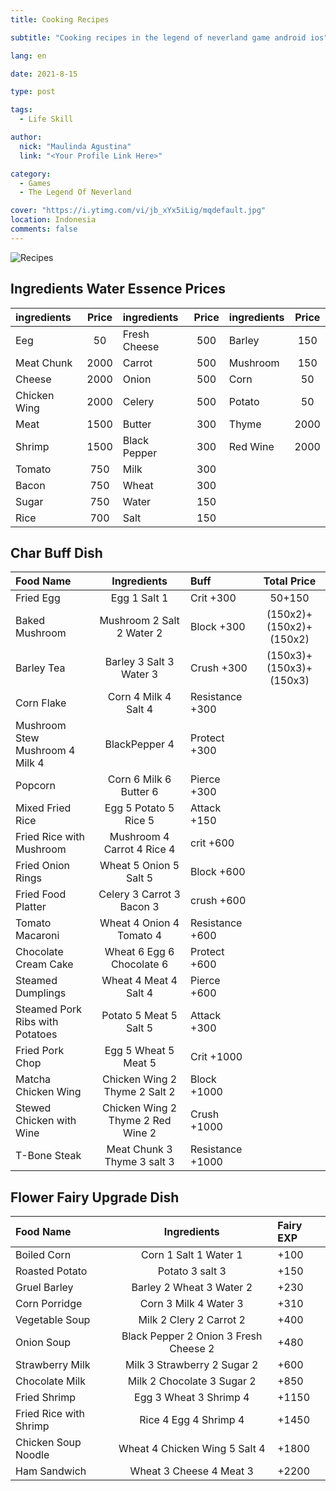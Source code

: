 ```yaml
---
title: Cooking Recipes

subtitle: "Cooking recipes in the legend of neverland game android ios"

lang: en

date: 2021-8-15

type: post

tags:
  - Life Skill

author:
  nick: "Maulinda Agustina"
  link: "<Your Profile Link Here>"

category:
  - Games
  - The Legend Of Neverland

cover: "https://i.ytimg.com/vi/jb_xYx5iLig/mqdefault.jpg"
location: Indonesia
comments: false
---
```


  <!-- toc -->
  
<!-- [![603TF.png](https://i.im.ge/2021/08/15/603TF.png)](https://im.ge/i/603TF) -->
![Recipes](https://user-images.githubusercontent.com/12471057/132800836-32af1b73-bbb0-4af1-8a7c-dd96ee02cb3c.png)
  
  ## Ingredients Water Essence Prices
  
| ingredients | Price | ingredients | Price | ingredients | Price |
| :--- | :---: | :--- | :---: | :--- | :---: |
| Eeg | 50 | Fresh Cheese | 500 | Barley | 150 |
| Meat Chunk | 2000 | Carrot | 500 | Mushroom | 150 |
| Cheese | 2000 | Onion | 500 | Corn | 50 |
| Chicken Wing | 2000 | Celery | 500 | Potato | 50 |
| Meat | 1500 | Butter | 300 | Thyme | 2000 |
| Shrimp | 1500 | Black Pepper | 300 | Red Wine | 2000 |
| Tomato | 750 | Milk | 300 |
| Bacon | 750 | Wheat | 300 |
| Sugar | 750 | Water | 150 |
| Rice | 700 | Salt | 150 |

  ## Char Buff Dish
  
| Food Name | Ingredients | Buff | Total Price |
| :--- | :---: | :--- | :---: |
| Fried Egg | Egg 1 Salt 1 | Crit +300 | 50+150 |
| Baked Mushroom | Mushroom 2 Salt 2 Water 2 | Block +300 | (150x2)+(150x2)+(150x2) |
| Barley Tea | Barley 3 Salt 3 Water 3 | Crush +300 | (150x3)+(150x3)+(150x3)
| Corn Flake | Corn 4 Milk 4 Salt 4 | Resistance +300 |
| Mushroom Stew Mushroom 4 Milk 4 | BlackPepper 4 | Protect +300 |
| Popcorn | Corn 6 Milk 6 Butter 6 | Pierce +300 |
| Mixed Fried Rice | Egg 5 Potato 5 Rice 5 | Attack +150 |
| Fried Rice with Mushroom | Mushroom 4 Carrot 4 Rice 4 | crit +600 |
| Fried Onion Rings | Wheat 5 Onion 5 Salt 5 | Block +600 |
| Fried Food Platter | Celery 3 Carrot 3 Bacon 3 | crush +600 |
| Tomato Macaroni | Wheat 4 Onion 4 Tomato 4 | Resistance +600 |
| Chocolate Cream Cake | Wheat 6 Egg 6 Chocolate 6 | Protect +600 |
| Steamed Dumplings | Wheat 4 Meat 4 Salt 4 | Pierce +600 |
| Steamed Pork Ribs with Potatoes | Potato 5 Meat 5 Salt 5 | Attack +300 |
| Fried Pork Chop | Egg 5 Wheat 5 Meat 5 | Crit +1000 |
| Matcha Chicken Wing | Chicken Wing 2 Thyme 2 Salt 2 | Block +1000 |
| Stewed Chicken with Wine | Chicken Wing 2 Thyme 2 Red Wine 2 | Crush +1000 |
| T-Bone Steak | Meat Chunk 3 Thyme 3 salt 3 | Resistance +1000 |

  ## Flower Fairy Upgrade Dish
  
| Food Name | Ingredients | Fairy EXP |
| :--- | :---: | :--- |
| Boiled Corn | Corn 1 Salt 1 Water 1 | +100 | 350
| Roasted Potato | Potato 3 salt 3 | +150 | 600
| Gruel Barley | Barley 2 Wheat 3 Water 2 | +230 |
| Corn Porridge | Corn 3 Milk 4 Water 3 | +310 |
| Vegetable Soup | Milk 2 Clery 2 Carrot 2 | +400 |
| Onion Soup | Black Pepper 2 Onion 3 Fresh Cheese 2 | +480 |
| Strawberry Milk | Milk 3 Strawberry 2 Sugar 2 | +600 |
| Chocolate Milk | Milk 2 Chocolate 3 Sugar 2 | +850 |
| Fried Shrimp | Egg 3 Wheat 3 Shrimp 4 | +1150 |
| Fried Rice with Shrimp | Rice 4 Egg 4 Shrimp 4 | +1450 |
| Chicken Soup Noodle | Wheat 4 Chicken Wing 5 Salt 4 | +1800 |
| Ham Sandwich | Wheat 3 Cheese 4 Meat 3 | +2200 |
  
  <!-- include ./Recipes/math.js -->
